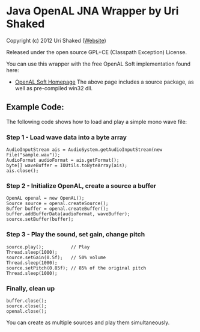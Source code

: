 Java OpenAL JNA Wrapper by Uri Shaked
=====================================

Copyright (c) 2012 Uri Shaked ([Website](http://www.urish.org))

Released under the open source GPL+CE (Classpath Exception) License.

You can use this wrapper with the free OpenAL Soft implementation found here:
* [OpenAL Soft Homepage](http://kcat.strangesoft.net/openal.html)
The above page includes a source package, as well as pre-compiled win32 dll.

Example Code:
-------------
The following code shows how to load and play a simple mono wave file:

### Step 1 - Load wave data into a byte array

	AudioInputStream ais = AudioSystem.getAudioInputStream(new File("sample.wav"));
	AudioFormat audioFormat = ais.getFormat();
	byte[] waveBuffer = IOUtils.toByteArray(ais);
	ais.close();
	
### Step 2 - Initialize OpenAL, create a source a buffer

	OpenAL openal = new OpenAL();
	Source source = openal.createSource();
	Buffer buffer = openal.createBuffer();
	buffer.addBufferData(audioFormat, waveBuffer);
	source.setBuffer(buffer);
	
### Step 3 - Play the sound, set gain, change pitch

	source.play();		 	// Play
	Thread.sleep(1000);
	source.setGain(0.5f); 	// 50% volume
	Thread.sleep(1000);
	source.setPitch(0.85f); // 85% of the original pitch
	Thread.sleep(1000);

### Finally, clean up

	buffer.close();
	source.close();
	openal.close();
	
You can create as multiple sources and play them simultaneously.
 